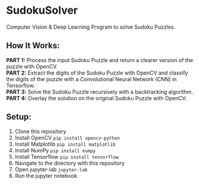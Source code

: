 # SudokuSolver
Computer Vision & Deep Learning Program to solve Sudoku Puzzles. 

## How It Works: ##
**PART 1:** Process the input Sudoku Puzzle and return a clearer version of the puzzle with OpenCV.<br /> 
**PART 2:** Extract the digits of the Sudoku Puzzle with OpenCV and classify the digits of the puzzle with a Convolutional Neural Network (CNN) in Tensorflow.<br /> 
**PART 3:** Solve the Sudoku Puzzle recursively with a backtracking algorithm.<br /> 
**PART 4:** Overlay the solution on the original Sudoku Puzzle with OpenCV.

## Setup: ##
1. Clone this repository
2. Install OpenCV
`pip install opencv-python`
3. Install Matplotlib
`pip install matplotlib`
4. Install NumPy
`pip install numpy`
5. Install Tensorflow
`pip install tensorflow`
6. Navigate to the directory with this repository
7. Open jupyter-lab
`jupyter-lab`
8. Run the jupyter notebook
